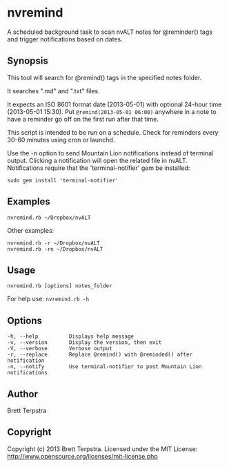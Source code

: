 nvremind
========

A scheduled background task to scan nvALT notes for @reminder() tags and trigger notifications based on dates.

## Synopsis


This tool will search for @remind() tags in the specified notes folder.

It searches ".md" and ".txt" files.

It expects an ISO 8601 format date (2013-05-01) with optional 24-hour time (2013-05-01 15:30). Put `@remind(2013-05-01 06:00)` anywhere in a note to have a reminder go off on the first run after that time.

This script is intended to be run on a schedule. Check for reminders every 30-60 minutes using cron or launchd.

Use the -n option to send Mountain Lion notifications instead of terminal output. Clicking a notification will open the related file in nvALT. Notifications require that the 'terminal-notifier' gem be installed:

    sudo gem install 'terminal-notifier'


## Examples


    nvremind.rb ~/Dropbox/nvALT

Other examples:

    nvremind.rb -r ~/Dropbox/nvALT
    nvremind.rb -rn ~/Dropbox/nvALT


## Usage


    nvremind.rb [options] notes_folder

For help use: `nvremind.rb -h`


## Options


    -h, --help          Displays help message
    -v, --version       Display the version, then exit
    -V, --verbose       Verbose output
    -r, --replace       Replace @remind() with @reminded() after notification
    -n, --notify        Use terminal-notifier to post Mountain Lion notifications


## Author


Brett Terpstra


## Copyright

Copyright (c) 2013 Brett Terpstra. Licensed under the MIT License:  
<http://www.opensource.org/licenses/mit-license.php>

